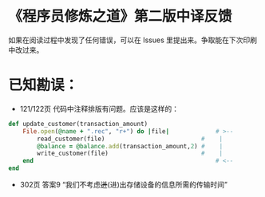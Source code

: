《程序员修炼之道》第二版中译反馈
======

如果在阅读过程中发现了任何错误，可以在 Issues 里提出来。争取能在下次印刷中改过来。

已知勘误：
========

* 121/122页 代码中注释排版有问题。应该是这样的：
```ruby
def update_customer(transaction_amount)
	File.open(@name + ".rec", "r+") do |file|             # >--
		read_customer(file)                           #    |
		@balance = @balance.add(transaction_amount,2) #    |
		write_customer(file)                          #    |
	end                                                   # <--
end
```
* 302页 答案9 “我们不考虑~~迸~~(进)出存储设备的信息所需的传输时间”
